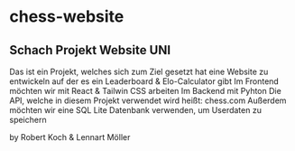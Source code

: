 # chess-website

## Schach Projekt Website UNI

Das ist ein Projekt, welches sich zum Ziel gesetzt hat eine Website zu entwickeln auf der es ein Leaderboard & Elo-Calculator gibt
Im Frontend möchten wir mit React & Tailwin CSS arbeiten
Im Backend mit Pyhton
Die API, welche in diesem Projekt verwendet wird heißt: chess.com
Außerdem möchten wir eine SQL Lite Datenbank verwenden, um Userdaten zu speichern

by Robert Koch & Lennart Möller
